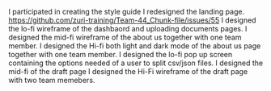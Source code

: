 I participated in creating the style guide
I redesigned the landing page. https://github.com/zuri-training/Team-44_Chunk-file/issues/55
I designed the lo-fi wireframe of the dashbaord and uploading documents pages.
I designed the mid-fi wireframe of the about us together with one team member.
I designed the Hi-fi both light and dark mode of the about us page together with one team member.
I designed the lo-fi pop up screen containing the options needed of a user to split csv/json files.
I designed the mid-fi of the draft page
I designed the Hi-Fi wireframe of the draft page with two team memebers.